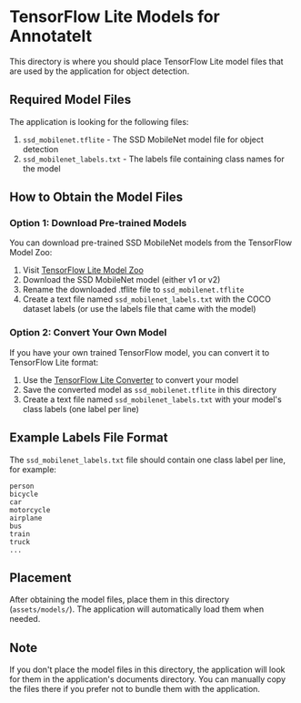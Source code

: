 # TensorFlow Lite Models for AnnotateIt

This directory is where you should place TensorFlow Lite model files that are used by the application for object detection.

## Required Model Files

The application is looking for the following files:

1. `ssd_mobilenet.tflite` - The SSD MobileNet model file for object detection
2. `ssd_mobilenet_labels.txt` - The labels file containing class names for the model

## How to Obtain the Model Files

### Option 1: Download Pre-trained Models

You can download pre-trained SSD MobileNet models from the TensorFlow Model Zoo:

1. Visit [TensorFlow Lite Model Zoo](https://www.tensorflow.org/lite/examples/object_detection/overview)
2. Download the SSD MobileNet model (either v1 or v2)
3. Rename the downloaded .tflite file to `ssd_mobilenet.tflite`
4. Create a text file named `ssd_mobilenet_labels.txt` with the COCO dataset labels (or use the labels file that came with the model)

### Option 2: Convert Your Own Model

If you have your own trained TensorFlow model, you can convert it to TensorFlow Lite format:

1. Use the [TensorFlow Lite Converter](https://www.tensorflow.org/lite/convert) to convert your model
2. Save the converted model as `ssd_mobilenet.tflite` in this directory
3. Create a text file named `ssd_mobilenet_labels.txt` with your model's class labels (one label per line)

## Example Labels File Format

The `ssd_mobilenet_labels.txt` file should contain one class label per line, for example:

```
person
bicycle
car
motorcycle
airplane
bus
train
truck
...
```

## Placement

After obtaining the model files, place them in this directory (`assets/models/`). The application will automatically load them when needed.

## Note

If you don't place the model files in this directory, the application will look for them in the application's documents directory. You can manually copy the files there if you prefer not to bundle them with the application.